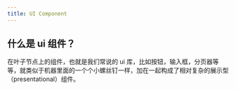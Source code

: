 ```yaml
---
title: UI Component
---
```


## 什么是 ui 组件？

在叶子节点上的组件，也就是我们常说的 ui 库，比如按钮，输入框，分页器等等，就类似于机器里面的一个个小螺丝钉一样，加在一起构成了相对复杂的展示型（presentational）组件。
